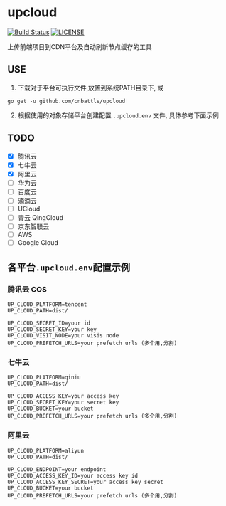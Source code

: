 # upcloud

[![Build Status](https://cloud.drone.io/api/badges/cnbattle/upcloud/status.svg)](https://cloud.drone.io/cnbattle/upcloud)
[![LICENSE](https://img.shields.io/badge/license-Anti%20996-blue.svg)](https://github.com/996icu/996.ICU/blob/master/LICENSE)


上传前端项目到CDN平台及自动刷新节点缓存的工具

## USE
1. 下载对于平台可执行文件,放置到系统PATH目录下, 或
```shell script
go get -u github.com/cnbattle/upcloud
```
2. 根据使用的对象存储平台创建配置 `.upcloud.env` 文件, 具体参考下面示例

## TODO
- [x] 腾讯云
- [x] 七牛云
- [x] 阿里云
- [ ] 华为云
- [ ] 百度云
- [ ] 滴滴云
- [ ] UCloud
- [ ] 青云 QingCloud
- [ ] 京东智联云
- [ ] AWS
- [ ] Google Cloud

## 各平台`.upcloud.env`配置示例

### 腾讯云 COS
```.env
UP_CLOUD_PLATFORM=tencent
UP_CLOUD_PATH=dist/

UP_CLOUD_SECRET_ID=your id 
UP_CLOUD_SECRET_KEY=your key
UP_CLOUD_VISIT_NODE=your visis node
UP_CLOUD_PREFETCH_URLS=your prefetch urls (多个用,分割)
```

### 七牛云
```.env
UP_CLOUD_PLATFORM=qiniu
UP_CLOUD_PATH=dist/

UP_CLOUD_ACCESS_KEY=your access key
UP_CLOUD_SECRET_KEY=your secret key
UP_CLOUD_BUCKET=your bucket
UP_CLOUD_PREFETCH_URLS=your prefetch urls (多个用,分割)
```

### 阿里云
```.env
UP_CLOUD_PLATFORM=aliyun
UP_CLOUD_PATH=dist/

UP_CLOUD_ENDPOINT=your endpoint
UP_CLOUD_ACCESS_KEY_ID=your access key id
UP_CLOUD_ACCESS_KEY_SECRET=your access key secret
UP_CLOUD_BUCKET=your bucket
UP_CLOUD_PREFETCH_URLS=your prefetch urls (多个用,分割)
```